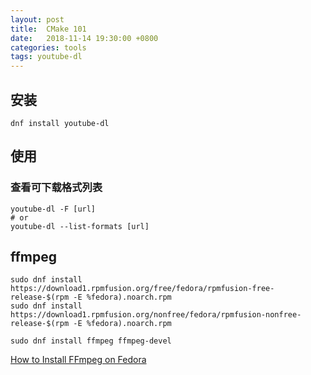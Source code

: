 ```yaml
---
layout: post
title:  CMake 101
date:   2018-11-14 19:30:00 +0800
categories: tools
tags: youtube-dl
---
```


## 安装

```shell
dnf install youtube-dl
```

## 使用

### 查看可下载格式列表

```shell
youtube-dl -F [url]
# or
youtube-dl --list-formats [url]
```

## ffmpeg

```shell
sudo dnf install https://download1.rpmfusion.org/free/fedora/rpmfusion-free-release-$(rpm -E %fedora).noarch.rpm
sudo dnf install https://download1.rpmfusion.org/nonfree/fedora/rpmfusion-nonfree-release-$(rpm -E %fedora).noarch.rpm

sudo dnf install ffmpeg ffmpeg-devel
```

[How to Install FFmpeg on Fedora](https://tecadmin.net/install-ffmpeg-on-fedora/)
